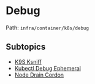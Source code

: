 # Debug

Path: `infra/container/k8s/debug`

## Subtopics
- [K9S Ksniff](./k9s_ksniff/README.md)
- [Kubectl Debug Ephemeral](./kubectl_debug_ephemeral/README.md)
- [Node Drain Cordon](./node_drain_cordon/README.md)
